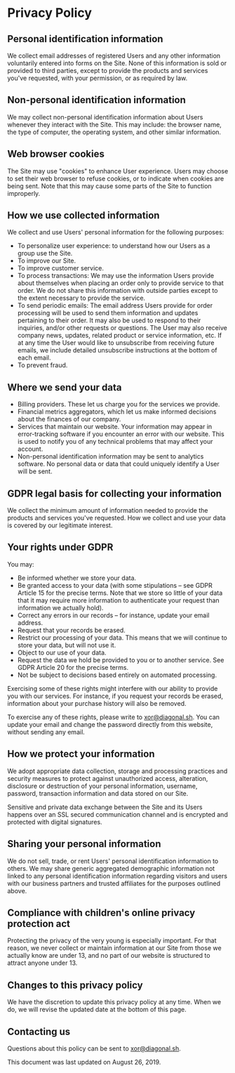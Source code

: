 # Privacy Policy

## Personal identification information

We collect email addresses of registered Users and any other information voluntarily entered into forms on the Site. None of this information is sold or provided to third parties, except to provide the products and services you've requested, with your permission, or as required by law.

## Non-personal identification information

We may collect non-personal identification information about Users whenever they interact with the Site. This may include: the browser name, the type of computer, the operating system, and other similar information.

## Web browser cookies

The Site may use "cookies" to enhance User experience. Users may choose to set their web browser to refuse cookies, or to indicate when cookies are being sent. Note that this may cause some parts of the Site to function improperly.

## How we use collected information

We collect and use Users' personal information for the following purposes:

- To personalize user experience: to understand how our Users as a group use the Site.
- To improve our Site.
- To improve customer service.
- To process transactions: We may use the information Users provide about themselves when placing an order only to provide service to that order. We do not share this information with outside parties except to the extent necessary to provide the service.
- To send periodic emails: The email address Users provide for order processing will be used to send them information and updates pertaining to their order. It may also be used to respond to their inquiries, and/or other requests or questions. The User may also receive company news, updates, related product or service information, etc. If at any time the User would like to unsubscribe from receiving future emails, we include detailed unsubscribe instructions at the bottom of each email.
- To prevent fraud.

## Where we send your data

- Billing providers. These let us charge you for the services we provide.
- Financial metrics aggregators, which let us make informed decisions about the finances of our company.
- Services that maintain our website. Your information may appear in error-tracking software if you encounter an error with our website. This is used to notify you of any technical problems that may affect your account.
- Non-personal identification information may be sent to analytics software. No personal data or data that could uniquely identify a User will be sent.

## GDPR legal basis for collecting your information

We collect the minimum amount of information needed to provide the products and services you've requested. How we collect and use your data is covered by our legitimate interest.

## Your rights under GDPR

You may:

- Be informed whether we store your data.
- Be granted access to your data (with some stipulations – see GDPR Article 15 for the precise terms. Note that we store so little of your data that it may require more information to authenticate your request than information we actually hold).
- Correct any errors in our records – for instance, update your email address.
- Request that your records be erased.
- Restrict our processing of your data. This means that we will continue to store your data, but will not use it.
- Object to our use of your data.
- Request the data we hold be provided to you or to another service. See GDPR Article 20 for the precise terms.
- Not be subject to decisions based entirely on automated processing.

Exercising some of these rights might interfere with our ability to provide you with our services. For instance, if you request your records be erased, information about your purchase history will also be removed.

To exercise any of these rights, please write to xor@diagonal.sh. You can update your email and change the password directly from this website, without sending any email.

## How we protect your information

We adopt appropriate data collection, storage and processing practices and security measures to protect against unauthorized access, alteration, disclosure or destruction of your personal information, username, password, transaction information and data stored on our Site.

Sensitive and private data exchange between the Site and its Users happens over an SSL secured communication channel and is encrypted and protected with digital signatures.

## Sharing your personal information

We do not sell, trade, or rent Users' personal identification information to others. We may share generic aggregated demographic information not linked to any personal identification information regarding visitors and users with our business partners and trusted affiliates for the purposes outlined above.

## Compliance with children's online privacy protection act

Protecting the privacy of the very young is especially important. For that reason, we never collect or maintain information at our Site from those we actually know are under 13, and no part of our website is structured to attract anyone under 13.

## Changes to this privacy policy

We have the discretion to update this privacy policy at any time. When we do, we will revise the updated date at the bottom of this page.

## Contacting us

Questions about this policy can be sent to xor@diagonal.sh.

This document was last updated on August 26, 2019.
